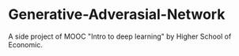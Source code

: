 # Generative-Adverasial-Network
A side project of MOOC "Intro to deep learning" by Higher School of Economic.
